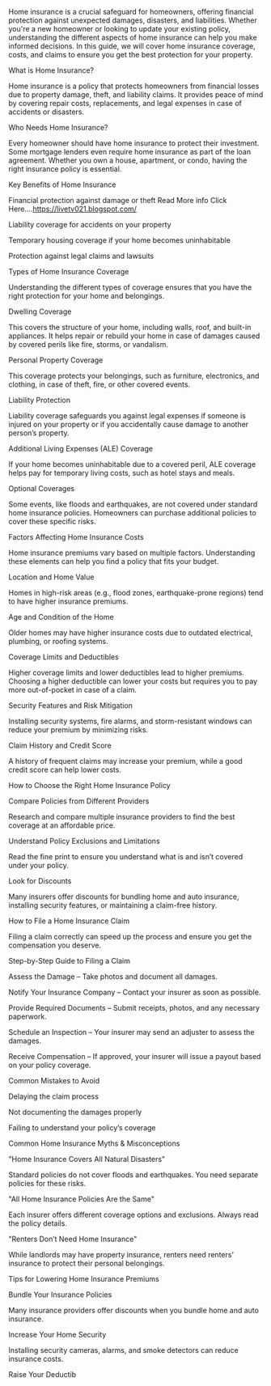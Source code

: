 Home insurance is a crucial safeguard for homeowners, offering financial protection against unexpected damages, disasters, and liabilities. Whether you're a new homeowner or looking to update your existing policy, understanding the different aspects of home insurance can help you make informed decisions. In this guide, we will cover home insurance coverage, costs, and claims to ensure you get the best protection for your property.

What is Home Insurance?

Home insurance is a policy that protects homeowners from financial losses due to property damage, theft, and liability claims. It provides peace of mind by covering repair costs, replacements, and legal expenses in case of accidents or disasters.

Who Needs Home Insurance?

Every homeowner should have home insurance to protect their investment. Some mortgage lenders even require home insurance as part of the loan agreement. Whether you own a house, apartment, or condo, having the right insurance policy is essential.

Key Benefits of Home Insurance

Financial protection against damage or theft   Read More info Click Here....https://livetv021.blogspot.com/

Liability coverage for accidents on your property

Temporary housing coverage if your home becomes uninhabitable

Protection against legal claims and lawsuits

Types of Home Insurance Coverage

Understanding the different types of coverage ensures that you have the right protection for your home and belongings.

Dwelling Coverage

This covers the structure of your home, including walls, roof, and built-in appliances. It helps repair or rebuild your home in case of damages caused by covered perils like fire, storms, or vandalism.

Personal Property Coverage

This coverage protects your belongings, such as furniture, electronics, and clothing, in case of theft, fire, or other covered events.

Liability Protection

Liability coverage safeguards you against legal expenses if someone is injured on your property or if you accidentally cause damage to another person’s property.

Additional Living Expenses (ALE) Coverage

If your home becomes uninhabitable due to a covered peril, ALE coverage helps pay for temporary living costs, such as hotel stays and meals.

Optional Coverages

Some events, like floods and earthquakes, are not covered under standard home insurance policies. Homeowners can purchase additional policies to cover these specific risks.

Factors Affecting Home Insurance Costs

Home insurance premiums vary based on multiple factors. Understanding these elements can help you find a policy that fits your budget.

Location and Home Value

Homes in high-risk areas (e.g., flood zones, earthquake-prone regions) tend to have higher insurance premiums.

Age and Condition of the Home

Older homes may have higher insurance costs due to outdated electrical, plumbing, or roofing systems.

Coverage Limits and Deductibles

Higher coverage limits and lower deductibles lead to higher premiums. Choosing a higher deductible can lower your costs but requires you to pay more out-of-pocket in case of a claim.

Security Features and Risk Mitigation

Installing security systems, fire alarms, and storm-resistant windows can reduce your premium by minimizing risks.

Claim History and Credit Score

A history of frequent claims may increase your premium, while a good credit score can help lower costs.

How to Choose the Right Home Insurance Policy

Compare Policies from Different Providers

Research and compare multiple insurance providers to find the best coverage at an affordable price.

Understand Policy Exclusions and Limitations

Read the fine print to ensure you understand what is and isn’t covered under your policy.

Look for Discounts

Many insurers offer discounts for bundling home and auto insurance, installing security features, or maintaining a claim-free history.

How to File a Home Insurance Claim

Filing a claim correctly can speed up the process and ensure you get the compensation you deserve.

Step-by-Step Guide to Filing a Claim

Assess the Damage – Take photos and document all damages.

Notify Your Insurance Company – Contact your insurer as soon as possible.

Provide Required Documents – Submit receipts, photos, and any necessary paperwork.

Schedule an Inspection – Your insurer may send an adjuster to assess the damages.

Receive Compensation – If approved, your insurer will issue a payout based on your policy coverage.

Common Mistakes to Avoid

Delaying the claim process

Not documenting the damages properly

Failing to understand your policy’s coverage

Common Home Insurance Myths & Misconceptions

"Home Insurance Covers All Natural Disasters"

Standard policies do not cover floods and earthquakes. You need separate policies for these risks.

"All Home Insurance Policies Are the Same"

Each insurer offers different coverage options and exclusions. Always read the policy details.

"Renters Don’t Need Home Insurance"

While landlords may have property insurance, renters need renters’ insurance to protect their personal belongings.

Tips for Lowering Home Insurance Premiums

Bundle Your Insurance Policies

Many insurance providers offer discounts when you bundle home and auto insurance.

Increase Your Home Security

Installing security cameras, alarms, and smoke detectors can reduce insurance costs.

Raise Your Deductib


